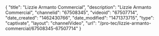 {
    "title": "Lizzie Armanto Commercial",
    "description": "Lizzie Armanto Commercial",
    "channelid": "67508345",
    "videoid": "67507714",
    "date_created": "1462430766",
    "date_modified": "1471373715",
    "type": "captivate",
    "layout": "channelVideo",
    "url": "\/pro-tec\/lizzie-armanto-commercial\/67508345-67507714"
}